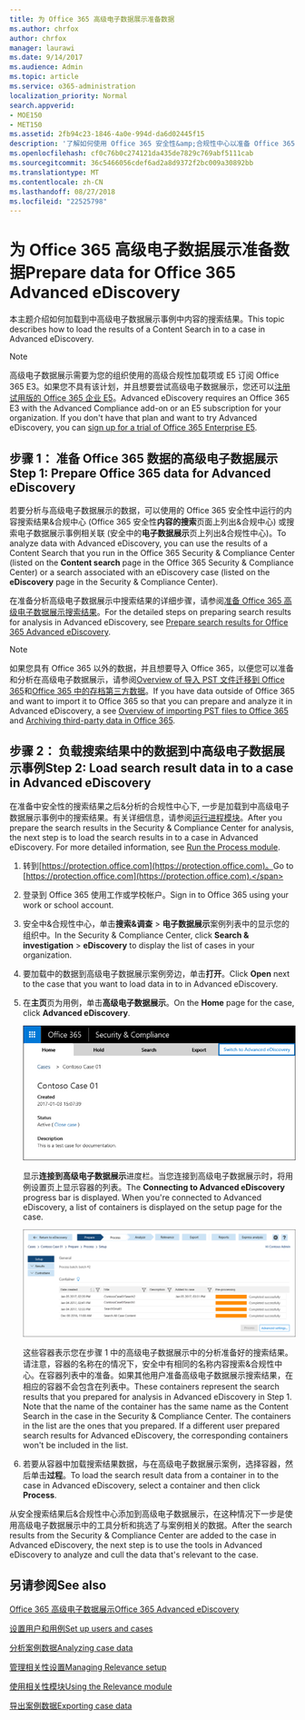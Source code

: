 ```yaml
---
title: 为 Office 365 高级电子数据展示准备数据
ms.author: chrfox
author: chrfox
manager: laurawi
ms.date: 9/14/2017
ms.audience: Admin
ms.topic: article
ms.service: o365-administration
localization_priority: Normal
search.appverid:
- MOE150
- MET150
ms.assetid: 2fb94c23-1846-4a0e-994d-da6d02445f15
description: '了解如何使用 Office 365 安全性&amp;合规性中心以准备 Office 365 数据以供分析 Office 365 高级电子数据展示。 '
ms.openlocfilehash: cf0c76b0c274121da435de7829c769abf5111cab
ms.sourcegitcommit: 36c5466056cdef6ad2a8d9372f2bc009a30892bb
ms.translationtype: MT
ms.contentlocale: zh-CN
ms.lasthandoff: 08/27/2018
ms.locfileid: "22525798"
---
```

# <a name="prepare-data-for-office-365-advanced-ediscovery"></a><span data-ttu-id="5cc30-103">为 Office 365 高级电子数据展示准备数据</span><span class="sxs-lookup"><span data-stu-id="5cc30-103">Prepare data for Office 365 Advanced eDiscovery</span></span>

<span data-ttu-id="5cc30-104">本主题介绍如何加载到中高级电子数据展示事例中内容的搜索结果。</span><span class="sxs-lookup"><span data-stu-id="5cc30-104">This topic describes how to load the results of a Content Search in to a case in Advanced eDiscovery.</span></span> 
  
> [!NOTE]
> <span data-ttu-id="5cc30-p101">高级电子数据展示需要为您的组织使用的高级合规性加载项或 E5 订阅 Office 365 E3。如果您不具有该计划，并且想要尝试高级电子数据展示，您还可以[注册试用版的 Office 365 企业 E5](https://go.microsoft.com/fwlink/p/?LinkID=698279)。</span><span class="sxs-lookup"><span data-stu-id="5cc30-p101">Advanced eDiscovery requires an Office 365 E3 with the Advanced Compliance add-on or an E5 subscription for your organization. If you don't have that plan and want to try Advanced eDiscovery, you can [sign up for a trial of Office 365 Enterprise E5](https://go.microsoft.com/fwlink/p/?LinkID=698279).</span></span> 
  
## <a name="step-1-prepare-office-365-data-for-advanced-ediscovery"></a><span data-ttu-id="5cc30-107">步骤 1： 准备 Office 365 数据的高级电子数据展示</span><span class="sxs-lookup"><span data-stu-id="5cc30-107">Step 1: Prepare Office 365 data for Advanced eDiscovery</span></span>

<span data-ttu-id="5cc30-108">若要分析与高级电子数据展示的数据，可以使用的 Office 365 安全性中运行的内容搜索结果&amp;合规中心 (Office 365 安全性**内容的搜索**页面上列出&amp;合规中心) 或搜索电子数据展示事例相关联 (安全中的**电子数据展示**页上列出&amp;合规性中心)。</span><span class="sxs-lookup"><span data-stu-id="5cc30-108">To analyze data with Advanced eDiscovery, you can use the results of a Content Search that you run in the Office 365 Security &amp; Compliance Center (listed on the **Content search** page in the Office 365 Security &amp; Compliance Center) or a search associated with an eDiscovery case (listed on the **eDiscovery** page in the Security &amp; Compliance Center).</span></span> 
  
<span data-ttu-id="5cc30-109">在准备分析高级电子数据展示中搜索结果的详细步骤，请参阅[准备 Office 365 高级电子数据展示搜索结果](prepare-search-results-for-advanced-ediscovery.md)。</span><span class="sxs-lookup"><span data-stu-id="5cc30-109">For the detailed steps on preparing search results for analysis in Advanced eDiscovery, see [Prepare search results for Office 365 Advanced eDiscovery](prepare-search-results-for-advanced-ediscovery.md).</span></span>
  
> [!NOTE]
> <span data-ttu-id="5cc30-110">如果您具有 Office 365 以外的数据，并且想要导入 Office 365，以便您可以准备和分析在高级电子数据展示，请参阅[Overview of 导入 PST 文件迁移到 Office 365](https://support.office.com/article/ba688e0a-0fcb-4bd7-8e57-2b669564ea84)和[Office 365 中的存档第三方数据](https://go.microsoft.com/fwlink/p/?linkid=716918)。</span><span class="sxs-lookup"><span data-stu-id="5cc30-110">If you have data outside of Office 365 and want to import it to Office 365 so that you can prepare and analyze it in Advanced eDiscovery, a see [Overview of importing PST files to Office 365](https://support.office.com/article/ba688e0a-0fcb-4bd7-8e57-2b669564ea84) and [Archiving third-party data in Office 365](https://go.microsoft.com/fwlink/p/?linkid=716918).</span></span> 
  
## <a name="step-2-load-search-result-data-in-to-a-case-in-advanced-ediscovery"></a><span data-ttu-id="5cc30-111">步骤 2： 负载搜索结果中的数据到中高级电子数据展示事例</span><span class="sxs-lookup"><span data-stu-id="5cc30-111">Step 2: Load search result data in to a case in Advanced eDiscovery</span></span>

<span data-ttu-id="5cc30-p102">在准备中安全性的搜索结果之后&amp;分析的合规性中心下, 一步是加载到中高级电子数据展示事例中的搜索结果。有关详细信息，请参阅[运行进程模块](run-the-process-module-in-advanced-ediscovery.md)。</span><span class="sxs-lookup"><span data-stu-id="5cc30-p102">After you prepare the search results in the Security &amp; Compliance Center for analysis, the next step is to load the search results in to a case in Advanced eDiscovery. For more detailed information, see [Run the Process module](run-the-process-module-in-advanced-ediscovery.md).</span></span>
  
1. <span data-ttu-id="5cc30-114">转到[https://protection.office.com](https://protection.office.com)。</span><span class="sxs-lookup"><span data-stu-id="5cc30-114">Go to [https://protection.office.com](https://protection.office.com).</span></span>
    
2. <span data-ttu-id="5cc30-115">登录到 Office 365 使用工作或学校帐户。</span><span class="sxs-lookup"><span data-stu-id="5cc30-115">Sign in to Office 365 using your work or school account.</span></span>
    
3. <span data-ttu-id="5cc30-116">安全中&amp;合规性中心，单击**搜索&amp;调查** \> **电子数据展示**案例列表中的显示您的组织中。</span><span class="sxs-lookup"><span data-stu-id="5cc30-116">In the Security &amp; Compliance Center, click **Search &amp; investigation** \> **eDiscovery** to display the list of cases in your organization.</span></span> 
    
4. <span data-ttu-id="5cc30-117">要加载中的数据到高级电子数据展示案例旁边，单击**打开**。</span><span class="sxs-lookup"><span data-stu-id="5cc30-117">Click **Open** next to the case that you want to load data in to in Advanced eDiscovery.</span></span> 
    
5. <span data-ttu-id="5cc30-118">在**主页**页为用例，单击**高级电子数据展示**。</span><span class="sxs-lookup"><span data-stu-id="5cc30-118">On the **Home** page for the case, click **Advanced eDiscovery**.</span></span> 
    
    ![单击切换高级电子数据展示高级电子数据展示中打开这种情况](media/8e34ba23-62e3-4e68-a530-b6ece39b54be.png)
  
    <span data-ttu-id="5cc30-p103">显示**连接到高级电子数据展示**进度栏。当您连接到高级电子数据展示时，将用例设置页上显示容器的列表。</span><span class="sxs-lookup"><span data-stu-id="5cc30-p103">The **Connecting to Advanced eDiscovery** progress bar is displayed. When you're connected to Advanced eDiscovery, a list of containers is displayed on the setup page for the case.</span></span> 
    
    ![用例显示在高级电子数据展示](media/8036e152-70dc-4bb7-9379-61c1ed8326b4.png)
  
     <span data-ttu-id="5cc30-p104">这些容器表示您在步骤 1 中的高级电子数据展示中的分析准备好的搜索结果。请注意，容器的名称在的情况下，安全中有相同的名称内容搜索&amp;合规性中心。在容器列表中的准备。如果其他用户准备高级电子数据展示搜索结果，在相应的容器不会包含在列表中。</span><span class="sxs-lookup"><span data-stu-id="5cc30-p104">These containers represent the search results that you prepared for analysis in Advanced eDiscovery in Step 1. Note that the name of the container has the same name as the Content Search in the case in the Security &amp; Compliance Center. The containers in the list are the ones that you prepared. If a different user prepared search results for Advanced eDiscovery, the corresponding containers won't be included in the list.</span></span> 
    
6. <span data-ttu-id="5cc30-127">若要从容器中加载搜索结果数据，与在高级电子数据展示案例，选择容器，然后单击**过程**。</span><span class="sxs-lookup"><span data-stu-id="5cc30-127">To load the search result data from a container in to the case in Advanced eDiscovery, select a container and then click **Process**.</span></span>
    
<span data-ttu-id="5cc30-128">从安全搜索结果后&amp;合规性中心添加到高级电子数据展示，在这种情况下一步是使用高级电子数据展示中的工具分析和挑选了与案例相关的数据。</span><span class="sxs-lookup"><span data-stu-id="5cc30-128">After the search results from the Security &amp; Compliance Center are added to the case in Advanced eDiscovery, the next step is to use the tools in Advanced eDiscovery to analyze and cull the data that's relevant to the case.</span></span> 
  
## <a name="see-also"></a><span data-ttu-id="5cc30-129">另请参阅</span><span class="sxs-lookup"><span data-stu-id="5cc30-129">See also</span></span>

[<span data-ttu-id="5cc30-130">Office 365 高级电子数据展示</span><span class="sxs-lookup"><span data-stu-id="5cc30-130">Office 365 Advanced eDiscovery</span></span>](office-365-advanced-ediscovery.md)
  
[<span data-ttu-id="5cc30-131">设置用户和用例</span><span class="sxs-lookup"><span data-stu-id="5cc30-131">Set up users and cases</span></span>](set-up-users-and-cases-in-advanced-ediscovery.md)
  
[<span data-ttu-id="5cc30-132">分析案例数据</span><span class="sxs-lookup"><span data-stu-id="5cc30-132">Analyzing case data</span></span>](analyze-case-data-with-advanced-ediscovery.md)
  
[<span data-ttu-id="5cc30-133">管理相关性设置</span><span class="sxs-lookup"><span data-stu-id="5cc30-133">Managing Relevance setup</span></span>](manage-relevance-setup-in-advanced-ediscovery.md)
  
[<span data-ttu-id="5cc30-134">使用相关性模块</span><span class="sxs-lookup"><span data-stu-id="5cc30-134">Using the Relevance module</span></span>](use-relevance-in-advanced-ediscovery.md)
  
[<span data-ttu-id="5cc30-135">导出案例数据</span><span class="sxs-lookup"><span data-stu-id="5cc30-135">Exporting case data</span></span>](export-case-data-in-advanced-ediscovery.md)

